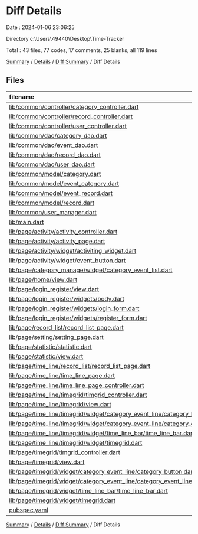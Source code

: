 # Diff Details

Date : 2024-01-06 23:06:25

Directory c:\\Users\\49440\\Desktop\\Time-Tracker

Total : 43 files,  77 codes, 17 comments, 25 blanks, all 119 lines

[Summary](results.md) / [Details](details.md) / [Diff Summary](diff.md) / Diff Details

## Files
| filename | language | code | comment | blank | total |
| :--- | :--- | ---: | ---: | ---: | ---: |
| [lib/common/controller/category_controller.dart](/lib/common/controller/category_controller.dart) | Dart | 12 | 0 | 4 | 16 |
| [lib/common/controller/record_controller.dart](/lib/common/controller/record_controller.dart) | Dart | 20 | 7 | 7 | 34 |
| [lib/common/controller/user_controller.dart](/lib/common/controller/user_controller.dart) | Dart | 76 | 15 | 25 | 116 |
| [lib/common/dao/category_dao.dart](/lib/common/dao/category_dao.dart) | Dart | 4 | 0 | 0 | 4 |
| [lib/common/dao/event_dao.dart](/lib/common/dao/event_dao.dart) | Dart | 0 | 0 | -4 | -4 |
| [lib/common/dao/record_dao.dart](/lib/common/dao/record_dao.dart) | Dart | 20 | 6 | 5 | 31 |
| [lib/common/dao/user_dao.dart](/lib/common/dao/user_dao.dart) | Dart | 5 | 1 | 1 | 7 |
| [lib/common/model/category.dart](/lib/common/model/category.dart) | Dart | -27 | -1 | -6 | -34 |
| [lib/common/model/event_category.dart](/lib/common/model/event_category.dart) | Dart | 27 | 1 | 6 | 34 |
| [lib/common/model/event_record.dart](/lib/common/model/event_record.dart) | Dart | 30 | 2 | 6 | 38 |
| [lib/common/model/record.dart](/lib/common/model/record.dart) | Dart | -30 | -2 | -6 | -38 |
| [lib/common/user_manager.dart](/lib/common/user_manager.dart) | Dart | -63 | -12 | -22 | -97 |
| [lib/main.dart](/lib/main.dart) | Dart | 4 | 1 | 1 | 6 |
| [lib/page/activity/activity_controller.dart](/lib/page/activity/activity_controller.dart) | Dart | -1 | -1 | -1 | -3 |
| [lib/page/activity/activity_page.dart](/lib/page/activity/activity_page.dart) | Dart | 1 | 0 | 0 | 1 |
| [lib/page/activity/widget/activiting_widget.dart](/lib/page/activity/widget/activiting_widget.dart) | Dart | -1 | 0 | 0 | -1 |
| [lib/page/activity/widget/event_button.dart](/lib/page/activity/widget/event_button.dart) | Dart | -1 | 0 | 0 | -1 |
| [lib/page/category_manage/widget/category_event_list.dart](/lib/page/category_manage/widget/category_event_list.dart) | Dart | -22 | -2 | -2 | -26 |
| [lib/page/home/view.dart](/lib/page/home/view.dart) | Dart | 0 | 0 | 1 | 1 |
| [lib/page/login_register/view.dart](/lib/page/login_register/view.dart) | Dart | 1 | 0 | 0 | 1 |
| [lib/page/login_register/widgets/body.dart](/lib/page/login_register/widgets/body.dart) | Dart | -1 | 0 | 0 | -1 |
| [lib/page/login_register/widgets/login_form.dart](/lib/page/login_register/widgets/login_form.dart) | Dart | -1 | 0 | 0 | -1 |
| [lib/page/login_register/widgets/register_form.dart](/lib/page/login_register/widgets/register_form.dart) | Dart | -1 | 0 | 0 | -1 |
| [lib/page/record_list/record_list_page.dart](/lib/page/record_list/record_list_page.dart) | Dart | 10 | 0 | 1 | 11 |
| [lib/page/setting/setting_page.dart](/lib/page/setting/setting_page.dart) | Dart | -7 | 2 | 1 | -4 |
| [lib/page/statistic/statistic.dart](/lib/page/statistic/statistic.dart) | Dart | -26 | 0 | -3 | -29 |
| [lib/page/statistic/view.dart](/lib/page/statistic/view.dart) | Dart | 26 | 0 | 3 | 29 |
| [lib/page/time_line/record_list/record_list_page.dart](/lib/page/time_line/record_list/record_list_page.dart) | Dart | 7 | 0 | 1 | 8 |
| [lib/page/time_line/time_line_page.dart](/lib/page/time_line/time_line_page.dart) | Dart | 2 | 1 | -1 | 2 |
| [lib/page/time_line/time_line_page_controller.dart](/lib/page/time_line/time_line_page_controller.dart) | Dart | 23 | 0 | 9 | 32 |
| [lib/page/time_line/timegrid/timgrid_controller.dart](/lib/page/time_line/timegrid/timgrid_controller.dart) | Dart | 196 | 53 | 54 | 303 |
| [lib/page/time_line/timegrid/view.dart](/lib/page/time_line/timegrid/view.dart) | Dart | 26 | 1 | 7 | 34 |
| [lib/page/time_line/timegrid/widget/category_event_line/category_button.dart](/lib/page/time_line/timegrid/widget/category_event_line/category_button.dart) | Dart | 102 | 5 | 14 | 121 |
| [lib/page/time_line/timegrid/widget/category_event_line/category_event_line.dart](/lib/page/time_line/timegrid/widget/category_event_line/category_event_line.dart) | Dart | 21 | 3 | 8 | 32 |
| [lib/page/time_line/timegrid/widget/time_line_bar/time_line_bar.dart](/lib/page/time_line/timegrid/widget/time_line_bar/time_line_bar.dart) | Dart | 21 | 2 | 5 | 28 |
| [lib/page/time_line/timegrid/widget/timegrid.dart](/lib/page/time_line/timegrid/widget/timegrid.dart) | Dart | 247 | 21 | 51 | 319 |
| [lib/page/timegrid/timgrid_controller.dart](/lib/page/timegrid/timgrid_controller.dart) | Dart | -195 | -53 | -58 | -306 |
| [lib/page/timegrid/view.dart](/lib/page/timegrid/view.dart) | Dart | -26 | -1 | -5 | -32 |
| [lib/page/timegrid/widget/category_event_line/category_button.dart](/lib/page/timegrid/widget/category_event_line/category_button.dart) | Dart | -97 | -5 | -14 | -116 |
| [lib/page/timegrid/widget/category_event_line/category_event_line.dart](/lib/page/timegrid/widget/category_event_line/category_event_line.dart) | Dart | -41 | -4 | -10 | -55 |
| [lib/page/timegrid/widget/time_line_bar/time_line_bar.dart](/lib/page/timegrid/widget/time_line_bar/time_line_bar.dart) | Dart | -21 | -2 | -5 | -28 |
| [lib/page/timegrid/widget/timegrid.dart](/lib/page/timegrid/widget/timegrid.dart) | Dart | -243 | -21 | -49 | -313 |
| [pubspec.yaml](/pubspec.yaml) | YAML | 0 | 0 | 1 | 1 |

[Summary](results.md) / [Details](details.md) / [Diff Summary](diff.md) / Diff Details